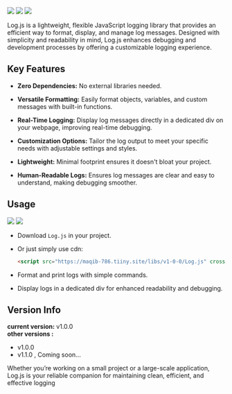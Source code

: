 <img src="https://maqib-786.tiiny.site/libs/LogJS-logo.jpg">
<a href="LogJS.zip" download="LogJS.zip"><img src="https://img.shields.io/badge/Download-Log.js-3d84ff?logo=github"/></a>
<a href="https://maqib-786.tiiny.site/libs/v1-0-0/Log.js"><img src="https://img.shields.io/badge/tiiny.host-Log.js-b64ad8?logo=github"/></a> 

Log.js is a lightweight, flexible JavaScript logging library that provides an efficient way to format, display, and manage log messages. Designed with simplicity and readability in mind, Log.js enhances debugging and development processes by offering a customizable logging experience.

## Key Features
- **Zero Dependencies:** No external libraries needed.

- **Versatile Formatting:** Easily format objects, variables, and custom messages with built-in functions.

- **Real-Time Logging:** Display log messages directly in a dedicated div on your webpage, improving real-time debugging.

- **Customization Options:** Tailor the log output to meet your specific needs with adjustable settings and styles.

- **Lightweight:** Minimal footprint ensures it doesn't bloat your project.

- **Human-Readable Logs:** Ensures log messages are clear and easy to understand, making debugging smoother.

## Usage

<a href="LogJS.zip" download="LogJS.zip"><img src="https://img.shields.io/badge/Download-Log.js-3d84ff?logo=github"/></a>
<a href="https://maqib-786.tiiny.site/libs/v1-0-0/Log.js"><img src="https://img.shields.io/badge/tiiny.host-Log.js-b64ad8?logo=github"/></a>

- Download `Log.js` in your project.

- Or just simply use cdn:
  ```html
  <script src="https://maqib-786.tiiny.site/libs/v1-0-0/Log.js" crossorigin="anonymous"></script>
  ```
 
- Format and print logs with simple commands.

- Display logs in a dedicated div for enhanced readability and debugging.

## Version Info
**current version:** v1.0.0 <br>
**other versions :**
- v1.0.0
- v1.1.0 , Coming soon...

Whether you’re working on a small project or a large-scale application, Log.js is your reliable companion for maintaining clean, efficient, and effective logging
